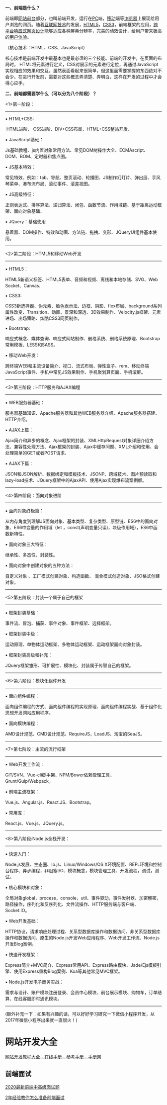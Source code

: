 **一、前端是什么？**

   前端即[网站前台](https://baike.baidu.com/item/网站前台/4849916)部分，也叫前端开发，运行在[PC](https://baike.baidu.com/item/PC/107)端，[移动](https://baike.baidu.com/item/移动/8464874)端等[浏览器](https://baike.baidu.com/item/浏览器/213911)上展现给用户浏览的网页。随着[互联网技术](https://baike.baidu.com/item/互联网技术/617749)的发展，[HTML5](https://baike.baidu.com/item/HTML5/4234903)，[CSS3](https://baike.baidu.com/item/CSS3/4059544)，前端框架的应用，[跨平台](https://baike.baidu.com/item/跨平台/8558902)[响应式网页设计](https://baike.baidu.com/item/响应式网页设计/2519669)能够适应各种屏幕分辨率，完美的动效设计，给用户带来极高的[用户体验](https://baike.baidu.com/item/用户体验/1994)。

（核心技术：HTML、CSS、JavaScript）

  核心技术是前端开发中最基本也是最必须的三个技能。前端的开发中，在页面的布局时， HTML将元素进行定义，CSS对展示的元素进行定位，再通过JavaScript实现相应的效果和交互。虽然表面看起来很简单，但这里面需要掌握的东西绝对不会少。在进行开发前，需要对这些概念弄清楚、弄明白，这样在开发的过程中才会得心应手。

**二、前端都需要学什么（可以分为八个阶段）？**

<1>第一阶段：

------

▪ HTML+CSS:

​    HTML进阶、 CSS进阶、DIV+CSS布局、HTML+CSS整站开发、

▪ JavaScript基础：

​    Js基础教程、js内置对象常用方法、常见DOM树操作大全、ECMAscript、DOM、BOM、定时器和焦点图。

▪ JS基本特效：

   常见特效、例如：tab、导航、整页滚动、轮播图、JS制作幻灯片、弹出层、手风琴菜单、瀑布流布局、滚动事件、滚差视图。

▪ JS高级特征：

   正则表达式、排序算法、递归算法、闭包、函数节流、作用域链、基于距离运动框架、面向对象基础、

▪ JQuery：基础使用

   悬着器、DOM操作、特效和动画、方法链、拖拽、变形、JQueryUI组件基本使用。

------

<2>第二阶段：HTML5和移动Web开发

------

▪ HTML5：

   HTML5新语义标签、HTML5表单、音频和视频、离线和本地存储、SVG、Web Socket、Canvas.

▪ CSS3:

   CSS3新选择器、伪元素、脸色表示法、边框、阴影、flex布局、background系列属性改变、Transition、动画、景深和深透、3D效果制作、Velocity.js框架、元素进场、出场策略、炫酷CSS3网页制作。

▪ Bootstrap:

​    响应式概念、媒体查询、响应式网站制作、删格系统、删格系统原理、Bootstrap常用模板、LESS和SASS。

▪ 移动Web开发：

​    跨终端WEB和主流设备简介、视口、流式布局、弹性盒子、rem、移动终端JavaScript事件、手机中常见JS效果制作、手机聚划算页面、手机滚屏。

------

<3>第三阶段：HTTP服务和AJAX编程

------

▪ WEB服务器基础：

   服务器基础知识、Apache服务器和其他WEB服务器介绍、Apache服务器搭建、HTTP介绍。

▪ AJAX上篇：

   Ajax简介和异步的概念、Ajax框架的封装、XMLHttpRequest对象详细介绍方法、兼容性处理方法、Ajax框架的封装、Ajax中缓存问题、XML介绍和使用、会处理简单的GET或者POST请求、

▪ AJAX下篇：

   JSON和JSON解析、数据绑定和模板技术、JSONP、跨域技术、图片预读取和lazy-load技术、JQuery框架中的AjaxAPI、使用Ajax实现爆布流案例额。

------

<4>第四阶段：面向对象进阶

------

▪ 面向对象终极篇：

   从内存角度到理解JS面向对象、基本类型、复杂类型、原型链、ES6中的面向对象、ES6中变量的作用域（let ，const(声明变量只读)，块级作用域），ES6中函数新特性。

▪ 面向对象三大特征：

  继承性、多态性、封装性。

▪ 面向对象中创建对象的五种方法：

   自定义对象 、工厂模式创建对象、构造函数、 混合模式创造对象、JSO格式创建对象。

------

<5>第五阶段：封装一个属于自己的框架

------

▪ 框架封装基础：

  事件流、冒泡、捕获、事件对象、事件框架、选择框架。

▪ 框架封装中级：

  运动原理、单物体运动框架、多物体运动框架、运动框架面向对象封装。

▪ 框架封装高级和补充：

   JQuery框架雏形、可扩展性、模块化、封装属于传智自己的框架。

------

<6>第六阶段：模块化组件开发

------

▪ 面向组件编程：

  面向组件编程的方式、面向组件编程的实现原理、面向组件编程实战、基于组件化思想开发网站应用程序。

▪ 面向模块编程：

  AMD设计规范、CMD设计规范、RequireJS，LoadJS、淘宝的SeaJS。

------

<7>第七阶段：主流的流行框架

------

▪ Web开发工作流：

  GIT/SVN、Vue-cli脚手架、NPM/Bower依赖管理工具、Grunt/Gulp/Webpack。

▪ 前端主流框架：

  Vue.js、Angular.js、React.JS、Bootstrap。

▪ 常用库：

  React.js、Vue.js、JQuery.js。

------

<8>第八阶段:Node.js全栈开发：

------

▪ 快速入门：

  Node.js发展、生态圈、Io.js、Linux/Windows/OS X环境配置、REPL环境和控制台程序、异步编程，非阻塞I/O、模块概念，模块管理工具、开发流程，调试，测试。

▪ 核心模块和对象：

  全局对象global，process，console，util、事件驱动，事件发射器、加密解密，路径操作，序列化和反序列化、文件流操作、HTTP服务端与客户端、Socket.IO。

▪ Web开发基础：

  HTTP协议，请求响应处理过程、关系型数据库操作和数据访问、非关系型数据库操作和数据访问、原生的Node.js开发Web应用程序、Web开发工作流、Node.js开发Blog案例。

▪ 快速开发框架：

  Express简介+MVC简介、Express常用API、Express路由模块、Jade/Ejs模板引擎、使用Express重构Blog案例、Koa等其他常见MVC框架。

▪ Node.js开发电子商务实战：

  需求与设计、账户模块注册登录、会员中心模块、前台展示模块、购物车，订单结算、在线客服即时通讯模块。

------

(额外补充一下：如果有兴趣的话，可以好好学习研究一下微信小程序开发，从2017年微信小程序出来就一直很火！)



# 网站开发大全

[网站开发教程大全 - 在线手册 - 参考手册 - 手册网](http://www.shouce.ren/) 





## 前端面试

[2020最新前端中高级面试题](https://www.cnblogs.com/liuhao-web/p/11589848.html)



[2年经验教你怎么准备前端面试](https://blog.csdn.net/xg987599519/article/details/104514195)





